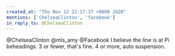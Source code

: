 ```yaml
---
created_at: "Thu Nov 12 22:17:37 +0000 2020"
mentions: ['ChelseaClinton', 'facebook']
in_reply_to: @ChelseaClinton
---
```


@ChelseaClinton @mls_amy @Facebook I believe the line is at Pi beheadings. 3 or fewer, that's fine. 4 or more, auto suspension.